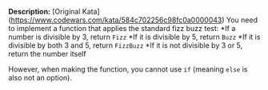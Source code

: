 **Description:**
[Original Kata] (https://www.codewars.com/kata/584c702256c98fc0a0000043)
You need to implement a function that applies the standard fizz buzz test:
*If a number is divisible by 3, return `Fizz`
*If it is divisible by 5, return `Buzz`
*If it is divisible by both 3 and 5, return `FizzBuzz`
*If it is not divisible by 3 or 5, return the number itself

However, when making the function, you cannot use `if` (meaning `else` is also not an option).
